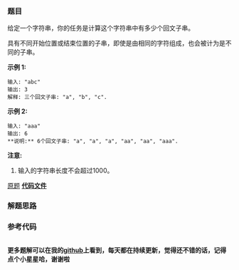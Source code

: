 ### 题目
给定一个字符串，你的任务是计算这个字符串中有多少个回文子串。

具有不同开始位置或结束位置的子串，即使是由相同的字符组成，也会被计为是不同的子串。

**示例 1:**

    
    
    输入: "abc"
    输出: 3
    解释: 三个回文子串: "a", "b", "c".
    

**示例 2:**

    
    
    输入: "aaa"
    输出: 6
    **说明:** 6个回文子串: "a", "a", "a", "aa", "aa", "aaa".
    

**注意:**

  1. 输入的字符串长度不会超过1000。

[原题](https://leetcode-cn.com/problems/palindromic-substrings/)    **[代码文件]()**


### 解题思路




### 参考代码

```go


```




**更多题解可以在我的[github](https://github.com/LZH139/leetcode_Go)上看到，每天都在持续更新，觉得还不错的话，记得点个小星星哈，谢谢啦**
